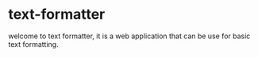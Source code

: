 # text-formatter
welcome to text formatter, it is a web application that can be use for basic text formatting.
